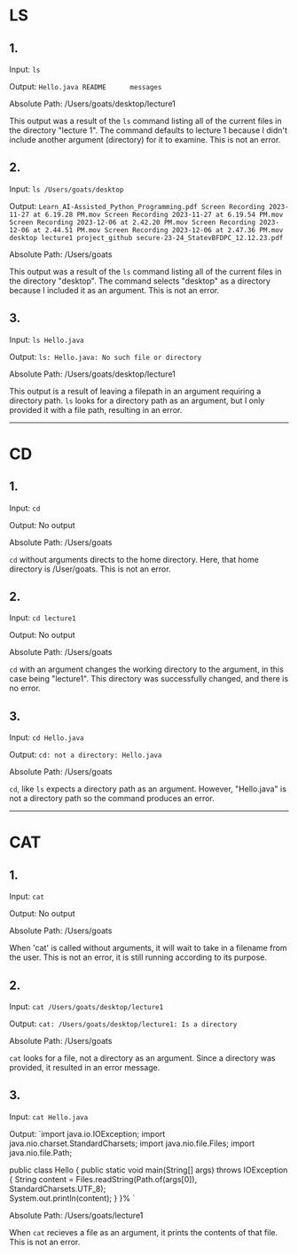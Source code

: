 # LS

## 1. 
Input: 
`ls`

Output:
`Hello.java	README		messages`

Absolute Path: /Users/goats/desktop/lecture1

This output was a result of the `ls` command listing all of the current files in the directory "lecture 1". The command defaults to lecture 1 because I didn't include another argument (directory) for it to examine. This is not an error.

## 2. 

Input: 
`ls /Users/goats/desktop`

Output:
`Learn_AI-Assisted_Python_Programming.pdf
Screen Recording 2023-11-27 at 6.19.28 PM.mov
Screen Recording 2023-11-27 at 6.19.54 PM.mov
Screen Recording 2023-12-06 at 2.42.20 PM.mov
Screen Recording 2023-12-06 at 2.44.51 PM.mov
Screen Recording 2023-12-06 at 2.47.36 PM.mov
desktop
lecture1
project_github
secure-23-24_StatevBFDPC_12.12.23.pdf`

Absolute Path: /Users/goats

This output was a result of the `ls` command listing all of the current files in the directory "desktop". The command selects "desktop" as a directory because I included it as an argument. This is not an error.

## 3. 

Input: 
`ls Hello.java`

Output:
`ls: Hello.java: No such file or directory`

Absolute Path: /Users/goats/desktop/lecture1

This output is a result of leaving a filepath in an argument requiring a directory path. `ls` looks for a directory path as an argument, but I only provided it with a file path, resulting in an error.

---

# CD

## 1. 
Input: 
`cd`

Output:
No output

Absolute Path: /Users/goats

`cd` without arguments directs to the home directory. Here, that home directory is /User/goats. This is not an error.

## 2. 

Input: 
`cd lecture1`

Output:
No output

Absolute Path: /Users/goats

`cd` with an argument changes the working directory to the argument, in this case being "lecture1". This directory was successfully changed, and there is no error.

## 3. 

Input: 
`cd Hello.java`

Output:
`cd: not a directory: Hello.java`

Absolute Path: /Users/goats

`cd`, like `ls` expects a directory path as an argument. However, "Hello.java" is not a directory path so the command produces an error.

---

# CAT

## 1. 
Input: 
`cat`

Output:
No output

Absolute Path: /Users/goats

When 'cat' is called without arguments, it will wait to take in a filename from the user. This is not an error, it is still running according to its purpose.

## 2. 

Input: 
`cat /Users/goats/desktop/lecture1`

Output:
`cat: /Users/goats/desktop/lecture1: Is a directory`

Absolute Path: /Users/goats

`cat` looks for a file, not a directory as an argument. Since a directory was provided, it resulted in an error message.

## 3. 

Input: 
`cat Hello.java`

Output:
`import java.io.IOException;
import java.nio.charset.StandardCharsets;
import java.nio.file.Files;
import java.nio.file.Path;

public class Hello {
  public static void main(String[] args) throws IOException {
    String content = Files.readString(Path.of(args[0]), StandardCharsets.UTF_8);    
    System.out.println(content);
  }
}%         `

Absolute Path: /Users/goats/lecture1

When `cat` recieves a file as an argument, it prints the contents of that file. This is not an error.



